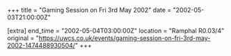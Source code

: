 +++
title = "Gaming Session on Fri 3rd May 2002"
date = "2002-05-03T21:00:00Z"

[extra]
end_time = "2002-05-04T03:00:00Z"
location = "Ramphal R0.03/4"
original = "https://uwcs.co.uk/events/gaming-session-on-fri-3rd-may-2002-1474488930504/"
+++



